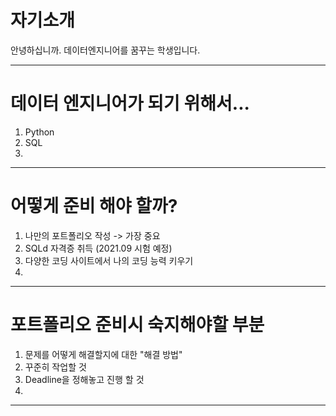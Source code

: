 # 자기소개

안녕하십니까. 데이터엔지니어를 꿈꾸는 학생입니다.

-------------------------------------------------------------------

# 데이터 엔지니어가 되기 위해서...

1. Python
2. SQL
3. 

-------------------------------------------------------------------

# 어떻게 준비 해야 할까?

1. 나만의 포트폴리오 작성 -> 가장 중요 
2. SQLd 자격증 취득 (2021.09 시험 예정)
3. 다양한 코딩 사이트에서 나의 코딩 능력 키우기
4. 

-------------------------------------------------------------------

# 포트폴리오 준비시 숙지해야할 부분

1. 문제를 어떻게 해결할지에 대한 "해결 방법"
2. 꾸준히 작업할 것
3. Deadline을 정해놓고 진행 할 것
4. 

-------------------------------------------------------------------
